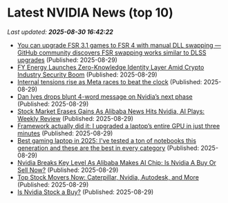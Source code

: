 # Latest NVIDIA News (top 10)
_Last updated: **2025-08-30 16:42:22**_

- [You can upgrade FSR 3.1 games to FSR 4 with manual DLL swapping — GitHub community discovers FSR swapping works similar to DLSS upgrades](https://www.tomshardware.com/pc-components/gpus/you-can-upgrade-fsr-3-1-games-to-fsr-4-with-manual-dll-swapping-github-community-discovers-fsr-swapping-works-similar-to-dlss-upgrades) (Published: 2025-08-29)
- [FY Energy Launches Zero-Knowledge Identity Layer Amid Crypto Industry Security Boom](https://www.globenewswire.com/news-release/2025/08/29/3141718/0/en/FY-Energy-Launches-Zero-Knowledge-Identity-Layer-Amid-Crypto-Industry-Security-Boom.html) (Published: 2025-08-29)
- [Internal tensions rise as Meta races to beat the clock](https://www.businessinsider.com/bitoday-newsletters-meta-llama-ai-2025-8) (Published: 2025-08-29)
- [Dan Ives drops blunt 4-word message on Nvidia’s next phase](https://biztoc.com/x/1c8620df2f0e5fe4) (Published: 2025-08-29)
- [Stock Market Erases Gains As Alibaba News Hits Nvidia, AI Plays: Weekly Review](https://biztoc.com/x/9fb57f2858f469de) (Published: 2025-08-29)
- [Framework actually did it: I upgraded a laptop’s entire GPU in just three minutes](https://www.theverge.com/report/768083/framework-actually-did-it-i-upgraded-a-laptops-entire-gpu-in-just-three-minutes) (Published: 2025-08-29)
- [Best gaming laptop in 2025: I've tested a ton of notebooks this generation and these are the best in every category](https://www.pcgamer.com/hardware/gaming-laptops/best-gaming-laptop/) (Published: 2025-08-29)
- [Nvidia Breaks Key Level As Alibaba Makes AI Chip; Is Nvidia A Buy Or Sell Now?](https://biztoc.com/x/bc0e725912107090) (Published: 2025-08-29)
- [Top Stock Movers Now: Caterpillar, Nvidia, Autodesk, and More](https://biztoc.com/x/96bd9630f69ef78c) (Published: 2025-08-29)
- [Is Nvidia Stock a Buy?](https://biztoc.com/x/a6178f74df5809b6) (Published: 2025-08-29)
